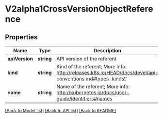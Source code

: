 # V2alpha1CrossVersionObjectReference

## Properties
Name | Type | Description | Notes
------------ | ------------- | ------------- | -------------
**apiVersion** | **string** | API version of the referent | [optional] 
**kind** | **string** | Kind of the referent; More info: http://releases.k8s.io/HEAD/docs/devel/api-conventions.md#types-kinds\&quot; | 
**name** | **string** | Name of the referent; More info: http://kubernetes.io/docs/user-guide/identifiers#names | 

[[Back to Model list]](../README.md#documentation-for-models) [[Back to API list]](../README.md#documentation-for-api-endpoints) [[Back to README]](../README.md)


